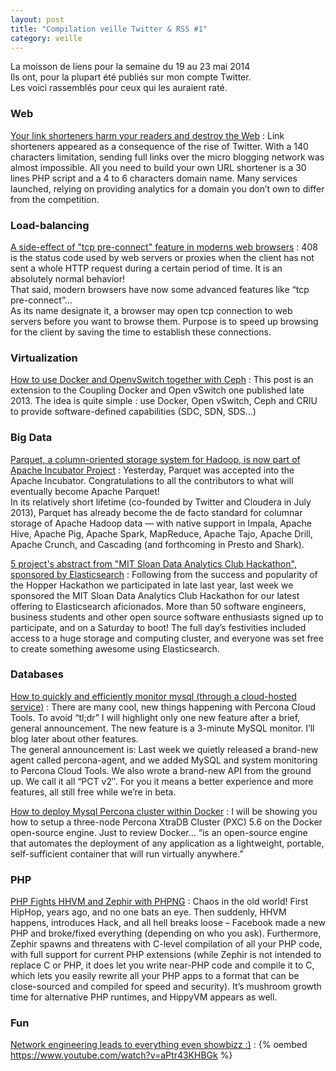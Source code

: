 ```yaml
---
layout: post
title: "Compilation veille Twitter & RSS #1"
category: veille
---
```


La moisson de liens pour la semaine du 19 au 23 mai 2014  
Ils ont, pour la plupart été publiés sur mon compte Twitter.  
Les voici rassemblés pour ceux qui les auraient raté.

### Web

[Your link shorteners harm your readers and destroy the Web](http://t37.net/why-link-shorteners-harm-your-readers-and-destroy-the-web.html)
:  Link shorteners appeared as a consequence of the rise of Twitter. With a 140 characters limitation, sending full links over the micro blogging network was almost impossible. All you need to build your own URL shortener is a 30 lines PHP script and a 4 to 6 characters domain name. Many services launched, relying on providing analytics for a domain you don’t own to differ from the competition.

### Load-balancing

[A side-effect of "tcp pre-connect" feature in moderns web browsers](http://blog.haproxy.com/2014/05/26/haproxy-and-http-errors-408-in-chrome/)
:  408 is the status code used by web servers or proxies when the client has not sent a whole HTTP request during a certain period of time. It is an absolutely normal behavior!  
That said, modern browsers have now some advanced features like “tcp pre-connect”…  
As its name designate it, a browser may open tcp connection to web servers before you want to browse them. Purpose is to speed up browsing for the client by saving the time to establish these connections.

### Virtualization

[How to use Docker and OpenvSwitch together with Ceph](http://fbevmware.blogspot.com/2014/05/software-defined-compute-network-and.html)
:  This post is an extension to the Coupling Docker and Open vSwitch one published late 2013. The idea is quite simple : use Docker, Open vSwitch, Ceph and CRIU to provide software-defined capabilities (SDC, SDN, SDS...)

### Big Data

[Parquet, a column-oriented storage system for Hadoop, is now part of Apache Incubator Project](http://blog.cloudera.com/blog/2014/05/congratulations-to-parquet-now-an-apache-incubator-project/)
:  Yesterday, Parquet was accepted into the Apache Incubator. Congratulations to all the contributors to what will eventually become Apache Parquet!  
In its relatively short lifetime (co-founded by Twitter and Cloudera in July 2013), Parquet has already become the de facto standard for columnar storage of Apache Hadoop data — with native support in Impala, Apache Hive, Apache Pig, Apache Spark, MapReduce, Apache Tajo, Apache Drill, Apache Crunch, and Cascading (and forthcoming in Presto and Shark).

[5 project's abstract from "MIT Sloan Data Analytics Club Hackathon", sponsored by Elasticsearch](http://www.elasticsearch.org/blog/elasticsearch-teams-mit-sloan-data-analytics-hackathon/)
:  Following from the success and popularity of the Hopper Hackathon we participated in late last year, last week we sponsored the MIT Sloan Data Analytics Club Hackathon for our latest offering to Elasticsearch aficionados. More than 50 software engineers, business students and other open source software enthusiasts signed up to participate, and on a Saturday to boot! The full day’s festivities included access to a huge storage and computing cluster, and everyone was set free to create something awesome using Elasticsearch.

### Databases

[How to quickly and efficiently monitor mysql (through a cloud-hosted service)](http://www.mysqlperformanceblog.com/2014/05/23/3-minute-mysql-monitor/)
:  There are many cool, new things happening with Percona Cloud Tools.  To avoid “tl;dr” I will highlight only one new feature after a brief, general announcement.  The new feature is a 3-minute MySQL monitor.  I’ll blog later about other features.  
The general announcement is: Last week we quietly released a brand-new agent called percona-agent, and we added MySQL and system monitoring to Percona Cloud Tools.  We also wrote a brand-new API from the ground up.  We call it all “PCT v2″.  For you it means a better experience and more features, all still free while we’re in beta.

[How to deploy Mysql Percona cluster within Docker](http://www.mysqlperformanceblog.com/2014/05/26/installing-three-node-percona-xtradb-cluster-5-6-docker/)
:  I will be showing you how to setup a three-node Percona XtraDB Cluster (PXC) 5.6 on the Docker open-source engine. Just to review Docker… “is an open-source engine that automates the deployment of any application as a lightweight, portable, self-sufficient container that will run virtually anywhere.”

### PHP

[PHP Fights HHVM and Zephir with PHPNG](http://www.sitepoint.com/php-fights-hhvm-zephir-phpng/)
:  Chaos in the old world! First HipHop, years ago, and no one bats an eye. Then suddenly, HHVM happens, introduces Hack, and all hell breaks loose – Facebook made a new PHP and broke/fixed everything (depending on who you ask). Furthermore, Zephir spawns and threatens with C-level compilation of all your PHP code, with full support for current PHP extensions (while Zephir is not intended to replace C or PHP, it does let you write near-PHP code and compile it to C, which lets you easily rewrite all your PHP apps to a format that can be close-sourced and compiled for speed and security). It’s mushroom growth time for alternative PHP runtimes, and HippyVM appears as well.

### Fun

[Network engineering leads to everything even showbizz :)](https://www.youtube.com/watch?v=aPtr43KHBGk)
:  {% oembed https://www.youtube.com/watch?v=aPtr43KHBGk %}

